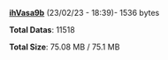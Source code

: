 [**ihVasa9b**](/data/ihVasa9b.txt) (23/02/23 - 18:39)- 1536 bytes

**Total Datas**: 11518

**Total Size**: 75.08 MB / 75.1 MB